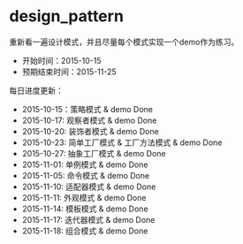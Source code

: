 # design_pattern

重新看一遍设计模式，并且尽量每个模式实现一个demo作为练习。

* 开始时间：2015-10-15
* 预期结束时间：2015-11-25

每日进度更新：

* 2015-10-15：策略模式 & demo Done
* 2015-10-17: 观察者模式 & demo Done
* 2015-10-20: 装饰者模式 & demo Done
* 2015-10-23: 简单工厂模式 & 工厂方法模式 & demo Done
* 2015-10-27: 抽象工厂模式 & demo Done
* 2015-11-01: 单例模式 & demo Done
* 2015-11-05: 命令模式 & demo Done
* 2015-11-10: 适配器模式 & demo Done
* 2015-11-11: 外观模式 & demo Done
* 2015-11-14: 模板模式 & demo Done
* 2015-11-17: 迭代器模式 & demo Done
* 2015-11-18: 组合模式 & demo Done
